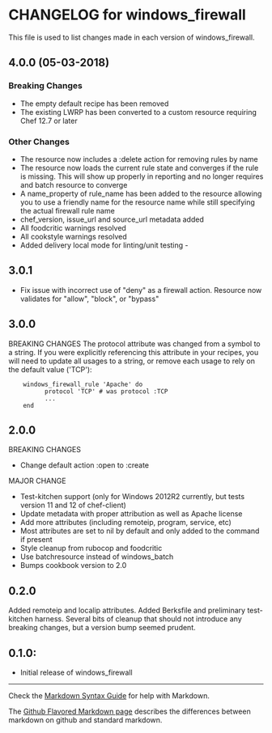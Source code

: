 # CHANGELOG for windows_firewall

This file is used to list changes made in each version of windows_firewall.

## 4.0.0 (05-03-2018)

### Breaking Changes

- The empty default recipe has been removed
- The existing LWRP has been converted to a custom resource requiring Chef 12.7 or later

### Other Changes

- The resource now includes a :delete action for removing rules by name
- The resource now loads the current rule state and converges if the rule is missing. This will show up properly in reporting and no longer requires and batch resource to converge
- A name_property of rule_name has been added to the resource allowing you to use a friendly name for the resource name while still specifying the actual firewall rule name
- chef_version, issue_url and source_url metadata added
- All foodcritic warnings resolved
- All cookstyle warnings resolved
- Added delivery local mode for linting/unit testing -

## 3.0.1

- Fix issue with incorrect use of "deny" as a firewall action. Resource now validates for "allow", "block", or "bypass"

## 3.0.0

BREAKING CHANGES The protocol attribute was changed from a symbol to a string. If you were explicitly referencing this attribute in your recipes, you will need to update all usages to a string, or remove each usage to rely on the default value ('TCP'):

```
    windows_firewall_rule 'Apache' do
          protocol 'TCP' # was protocol :TCP
          ...
    end
```

## 2.0.0

BREAKING CHANGES

- Change default action :open to :create

MAJOR CHANGE

- Test-kitchen support (only for Windows 2012R2 currently, but tests version 11 and 12 of chef-client)
- Update metadata with proper attribution as well as Apache license
- Add more attributes (including remoteip, program, service, etc)
- Most attributes are set to nil by default and only added to the command if present
- Style cleanup from rubocop and foodcritic
- Use batchresource instead of windows_batch
- Bumps cookbook version to 2.0

## 0.2.0

Added remoteip and localip attributes. Added Berksfile and preliminary test-kitchen harness. Several bits of cleanup that should not introduce any breaking changes, but a version bump seemed prudent.

## 0.1.0:

- Initial release of windows_firewall

--------------------------------------------------------------------------------

Check the [Markdown Syntax Guide](http://daringfireball.net/projects/markdown/syntax) for help with Markdown.

The [Github Flavored Markdown page](http://github.github.com/github-flavored-markdown/) describes the differences between markdown on github and standard markdown.
